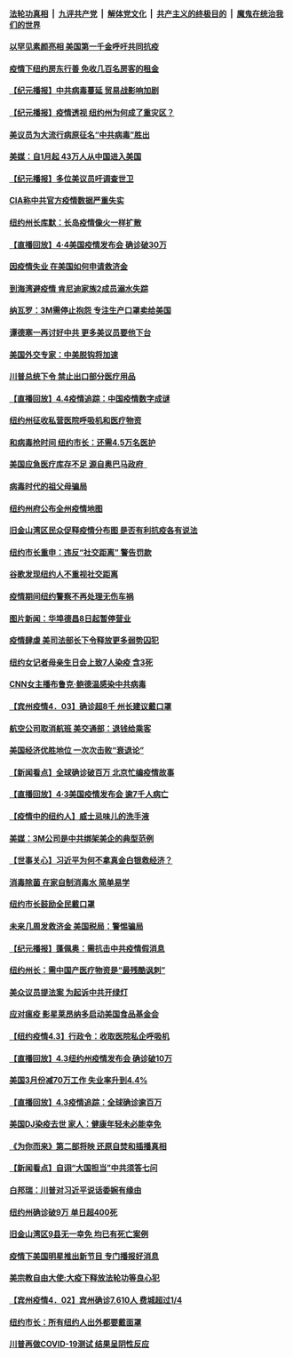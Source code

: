 ####  [法轮功真相](../../../../basic/blob/master/README.md?t=04051801) &nbsp;|&nbsp; [九评共产党](../../../../9ping.md/blob/master/README.md?t=04051801) &nbsp;|&nbsp; [解体党文化](../../../../jtdwh.md/blob/master/README.md?t=04051801)  &nbsp;|&nbsp; [共产主义的终极目的](../../../../gczydzjmd.md/blob/master/README.md?t=04051801) &nbsp;|&nbsp; [魔鬼在统治我们的世界](../../../../mgztzwmdsj.md/blob/master/README.md?t=04051801) 

#### [以罕见素颜亮相 美国第一千金呼吁共同抗疫](../pages/nsc412/n12004624.md?t=04051801) 

#### [疫情下纽约房东行善 免收几百名房客的租金](../pages/nsc412/n12004356.md?t=04051801) 

#### [【纪元播报】中共病毒蔓延 贸易战影响加剧](../pages/nsc412/n12003990.md?t=04051801) 

#### [【纪元播报】疫情透视 纽约州为何成了重灾区？](../pages/nsc412/n12001507.md?t=04051801) 

#### [美议员为大流行病原征名“中共病毒”胜出](../pages/nsc412/n12004062.md?t=04051801) 

#### [美媒：自1月起 43万人从中国进入美国](../pages/nsc412/n12004006.md?t=04051801) 

#### [【纪元播报】多位美议员吁调查世卫](../pages/nsc412/n12003588.md?t=04051801) 

#### [CIA称中共官方疫情数据严重失实](../pages/nsc412/n12003720.md?t=04051801) 

#### [纽约州长库默：长岛疫情像火一样扩散](../pages/nsc412/n12003639.md?t=04051801) 

#### [【直播回放】4·4美国疫情发布会 确诊破30万](../pages/nsc412/n12003514.md?t=04051801) 

#### [因疫情失业 在美国如何申请救济金](../pages/nsc412/n12003567.md?t=04051801) 

#### [到海湾避疫情 肯尼迪家族2成员溺水失踪](../pages/nsc412/n12003406.md?t=04051801) 

#### [纳瓦罗：3M需停止抱怨 专注生产口罩卖给美国](../pages/nsc412/n12003320.md?t=04051801) 

#### [谭德塞一再讨好中共 更多美议员要他下台](../pages/nsc412/n12003354.md?t=04051801) 

#### [美国外交专家：中美脱钩将加速](../pages/nsc412/n12003279.md?t=04051801) 

#### [川普总统下令 禁止出口部分医疗用品](../pages/nsc412/n12003197.md?t=04051801) 

#### [【直播回放】4.4疫情追踪：中国疫情数字成谜](../pages/nsc412/n12003070.md?t=04051801) 

#### [纽约州征收私营医院呼吸机和医疗物资](../pages/nsc412/n12002392.md?t=04051801) 

#### [和病毒抢时间 纽约市长：还需4.5万名医护](../pages/nsc412/n12002353.md?t=04051801) 

#### [美国应急医疗库存不足 源自奥巴马政府  ](../pages/nsc412/n12002448.md?t=04051801) 

#### [病毒时代的祖父母骗局](../pages/nsc412/n12002395.md?t=04051801) 

#### [纽约州府公布全州疫情地图](../pages/nsc412/n12002373.md?t=04051801) 

#### [旧金山湾区民众促释疫情分布图    是否有利抗疫各有说法](../pages/nsc412/n12002589.md?t=04051801) 

#### [纽约市长重申：违反“社交距离” 警告罚款](../pages/nsc412/n12002358.md?t=04051801) 

#### [谷歌发现纽约人不重视社交距离](../pages/nsc412/n12002360.md?t=04051801) 

#### [疫情期间纽约警察不再处理无伤车祸](../pages/nsc412/n12002362.md?t=04051801) 

#### [图片新闻：华埠德昌8日起暂停营业](../pages/nsc412/n12002386.md?t=04051801) 

#### [疫情肆虐 美司法部长下令释放更多弱势囚犯](../pages/nsc412/n12002321.md?t=04051801) 

#### [纽约女记者母亲生日会上致7人染疫 含3死](../pages/nsc412/n12002220.md?t=04051801) 

#### [CNN女主播布鲁克‧鲍德温感染中共病毒](../pages/nsc412/n12002106.md?t=04051801) 

#### [【宾州疫情4．03】确诊超8千 州长建议戴口罩](../pages/nsc412/n12002104.md?t=04051801) 

#### [航空公司取消航班 美交通部：退钱给乘客](../pages/nsc412/n12001829.md?t=04051801) 

#### [美国经济优胜地位 一次次击败“衰退论”](../pages/nsc412/n12001781.md?t=04051801) 

#### [【新闻看点】全球确诊破百万 北京忙编疫情故事](../pages/nsc412/n12001502.md?t=04051801) 

#### [【直播回放】4·3美国疫情发布会 逾7千人病亡](../pages/nsc412/n12001635.md?t=04051801) 

#### [【疫情中的纽约人】威士忌味儿的洗手液](../pages/nsc412/n12001669.md?t=04051801) 

#### [美媒：3M公司是中共绑架美企的典型范例](../pages/nsc412/n12001604.md?t=04051801) 

#### [【世事关心】习近平为何不拿真金白银救经济？](../pages/nsc412/n12001498.md?t=04051801) 

#### [消毒除菌 在家自制消毒水 简单易学](../pages/nsc412/n12000055.md?t=04051801) 

#### [纽约市长鼓励全民戴口罩](../pages/nsc412/n11999931.md?t=04051801) 

#### [未来几周发救济金 美国税局：警惕骗局](../pages/nsc412/n11999956.md?t=04051801) 

#### [【纪元播报】蓬佩奥：需抗击中共疫情假消息](../pages/nsc412/n12001443.md?t=04051801) 

#### [纽约州长：需中国产医疗物资是“最残酷讽刺”](../pages/nsc412/n11999951.md?t=04051801) 

#### [美众议员提法案 为起诉中共开绿灯](../pages/nsc412/n12001189.md?t=04051801) 

#### [应对瘟疫 影星莱昂纳多启动美国食品基金会](../pages/nsc412/n12001069.md?t=04051801) 

#### [【纽约疫情4.3】行政令：收取医院私企呼吸机](../pages/nsc412/n12000660.md?t=04051801) 

#### [【直播回放】4.3纽约州疫情发布会 确诊破10万](../pages/nsc412/n12000925.md?t=04051801) 

#### [美国3月份减70万工作 失业率升到4.4%](../pages/nsc412/n12001034.md?t=04051801) 

#### [【直播回放】4.3疫情追踪：全球确诊逾百万](../pages/nsc412/n12000743.md?t=04051801) 

#### [美国DJ染疫去世 家人：健康年轻未必能幸免](../pages/nsc412/n12000519.md?t=04051801) 

#### [《为你而来》第二部将映 还原自焚和插播真相](../pages/nsc412/n11999351.md?t=04051801) 

#### [【新闻看点】自诩“大国担当”中共须答七问](../pages/nsc412/n11998786.md?t=04051801) 

#### [白邦瑞：川普对习近平说话委婉有缘由](../pages/nsc412/n11998520.md?t=04051801) 

#### [纽约州确诊破9万 单日超400死](../pages/nsc412/n11999962.md?t=04051801) 

#### [旧金山湾区9县无一幸免      均已有死亡案例](../pages/nsc412/n12000031.md?t=04051801) 

#### [疫情下美国明星推出新节目 专门播报好消息](../pages/nsc412/n11999922.md?t=04051801) 

#### [美宗教自由大使:大疫下释放法轮功等良心犯](../pages/nsc412/n11999415.md?t=04051801) 

#### [【宾州疫情4．02】宾州确诊7,610人 费城超过1/4](../pages/nsc412/n12002125.md?t=04051801) 

#### [纽约市长：所有纽约人出外都要戴面罩](../pages/nsc412/n11999443.md?t=04051801) 

#### [川普再做COVID-19测试 结果呈阴性反应](../pages/nsc412/n11999581.md?t=04051801) 

